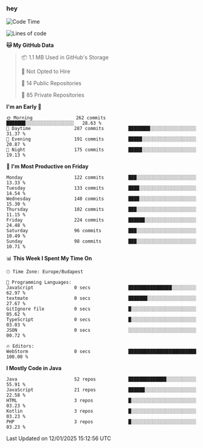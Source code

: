 ### hey

<!--START_SECTION:waka-->
![Code Time](http://img.shields.io/badge/Code%20Time-1%2C040%20hrs%2018%20mins-blue)

![Lines of code](https://img.shields.io/badge/From%20Hello%20World%20I%27ve%20Written-1.7%20million%20lines%20of%20code-blue)

**🐱 My GitHub Data** 

> 📦 1.1 MB Used in GitHub's Storage 
 > 
> 🚫 Not Opted to Hire
 > 
> 📜 14 Public Repositories 
 > 
> 🔑 85 Private Repositories 
 > 
**I'm an Early 🐤** 

```text
🌞 Morning                262 commits         ███████░░░░░░░░░░░░░░░░░░   28.63 % 
🌆 Daytime                287 commits         ████████░░░░░░░░░░░░░░░░░   31.37 % 
🌃 Evening                191 commits         █████░░░░░░░░░░░░░░░░░░░░   20.87 % 
🌙 Night                  175 commits         █████░░░░░░░░░░░░░░░░░░░░   19.13 % 
```
📅 **I'm Most Productive on Friday** 

```text
Monday                   122 commits         ███░░░░░░░░░░░░░░░░░░░░░░   13.33 % 
Tuesday                  133 commits         ████░░░░░░░░░░░░░░░░░░░░░   14.54 % 
Wednesday                140 commits         ████░░░░░░░░░░░░░░░░░░░░░   15.30 % 
Thursday                 102 commits         ███░░░░░░░░░░░░░░░░░░░░░░   11.15 % 
Friday                   224 commits         ██████░░░░░░░░░░░░░░░░░░░   24.48 % 
Saturday                 96 commits          ███░░░░░░░░░░░░░░░░░░░░░░   10.49 % 
Sunday                   98 commits          ███░░░░░░░░░░░░░░░░░░░░░░   10.71 % 
```


📊 **This Week I Spent My Time On** 

```text
🕑︎ Time Zone: Europe/Budapest

💬 Programming Languages: 
JavaScript               0 secs              ████████████████░░░░░░░░░   62.97 % 
textmate                 0 secs              ███████░░░░░░░░░░░░░░░░░░   27.67 % 
GitIgnore file           0 secs              █░░░░░░░░░░░░░░░░░░░░░░░░   05.62 % 
TypeScript               0 secs              █░░░░░░░░░░░░░░░░░░░░░░░░   03.03 % 
JSON                     0 secs              ░░░░░░░░░░░░░░░░░░░░░░░░░   00.72 % 

🔥 Editors: 
WebStorm                 0 secs              █████████████████████████   100.00 % 
```

**I Mostly Code in Java** 

```text
Java                     52 repos            ██████████████░░░░░░░░░░░   55.91 % 
JavaScript               21 repos            ██████░░░░░░░░░░░░░░░░░░░   22.58 % 
HTML                     3 repos             █░░░░░░░░░░░░░░░░░░░░░░░░   03.23 % 
Kotlin                   3 repos             █░░░░░░░░░░░░░░░░░░░░░░░░   03.23 % 
PHP                      3 repos             █░░░░░░░░░░░░░░░░░░░░░░░░   03.23 % 
```




 Last Updated on 12/01/2025 15:12:56 UTC
<!--END_SECTION:waka-->
